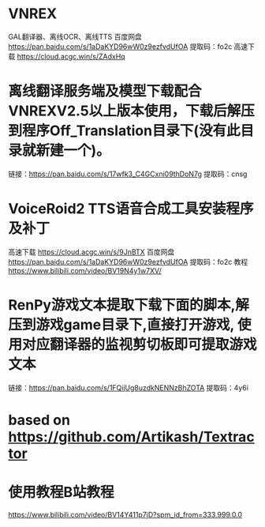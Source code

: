 # VNREX
GAL翻译器、离线OCR、离线TTS
百度网盘 https://pan.baidu.com/s/1aDaKYD96wW0z9ezfvdUfOA 提取码：fo2c
高速下载 https://cloud.acgc.win/s/ZAdxHq 
# 离线翻译服务端及模型下载配合VNREXV2.5以上版本使用，下载后解压到程序Off_Translation目录下(没有此目录就新建一个)。
链接：https://pan.baidu.com/s/17wfk3_C4GCxni09thDoN7g 
提取码：cnsg
# VoiceRoid2 TTS语音合成工具安装程序及补丁
高速下载 https://cloud.acgc.win/s/9JnBTX
百度网盘   https://pan.baidu.com/s/1aDaKYD96wW0z9ezfvdUfOA   提取码：fo2c
教程  https://www.bilibili.com/video/BV19N4y1w7XV/
# RenPy游戏文本提取下载下面的脚本,解压到游戏game目录下,直接打开游戏, 使用对应翻译器的监视剪切板即可提取游戏文本
链接：https://pan.baidu.com/s/1FQijUg8uzdkNENNzBhZOTA 
提取码：4y6i

# based on https://github.com/Artikash/Textractor

# 使用教程B站教程
https://www.bilibili.com/video/BV14Y411p7jD?spm_id_from=333.999.0.0
